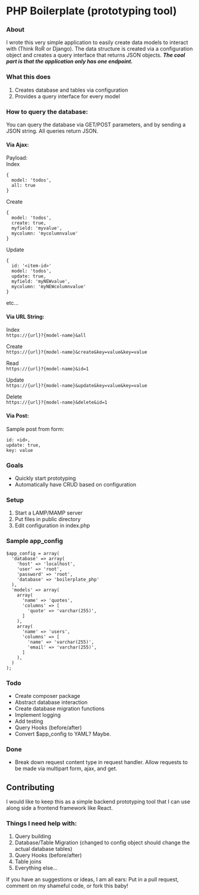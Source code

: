 # PHP Boilerplate (prototyping tool)

### About

I wrote this very simple application to easily create data models to interact with (Think RoR or Django). The data structure is created via a configuration object and creates a query interface that returns JSON objects. ***The cool part is that the application only has one endpoint.***

### What this does
1. Creates database and tables via configuration
2. Provides a query interface for every model

### How to query the database:
You can query the database via GET/POST parameters, and by sending a JSON string. All queries return JSON.


#### Via Ajax:
Payload:<br>
Index
```
{
  model: 'todos',
  all: true
}
```
Create
```
{
  model: 'todos',
  create: true,
  myfield: 'myvalue',
  mycolumn: 'mycolumnvalue'
}
```
Update
```
{
  id: '<item-id>'
  model: 'todos',
  update: true,
  myfield: 'myNEWvalue',
  mycolumn: 'myNEWcolumnvalue'
}
```

etc...

#### Via URL String:

Index<br>
`https://{url}?{model-name}&all`

Create<br> `https://{url}?{model-name}&create&key=value&key=value`

Read<br>
`https://{url}?{model-name}&id=1`

Update<br>
`https://{url}?{model-name}&update&key=value&key=value`

Delete<br>
`https://{url}?{model-name}&delete&id=1`

#### Via Post:
Sample post from form:
```
id: <id>,
update: true,
key: value
```

### Goals
 - Quickly start prototyping
 - Automatically have CRUD based on configuration

### Setup

1. Start a LAMP/MAMP server
2. Put files in public directory
3. Edit configuration in index.php

### Sample app_config
```
$app_config = array(
  'database' => array(
    'host' => 'localhost',
    'user' => 'root',
    'password' => 'root',
    'database' => 'boilerplate_php'
  ),
  'models' => array(
    array(
      'name' => 'quotes',
      'columns' => [
        'quote' => 'varchar(255)',
      ]
    ),
    array(
      'name' => 'users',
      'columns' => [
        'name' => 'varchar(255)',
        'email' => 'varchar(255)',
      ]
    ),
  )
);
```

### Todo
- Create composer package
- Abstract database interaction
- Create database migration functions
- Implement logging
- Add testing
- Query Hooks (before/after)
- Convert $app_config to YAML? Maybe.

### Done
- Break down request content type in request handler. Allow requests to be made via multipart form, ajax, and get.

## Contributing

I would like to keep this as a simple backend prototyping tool that I can use along side a frontend framework like React.

### Things I need help with:
1. Query building
2. Database/Table Migration (changed to config object should change the actual database tables)
3. Query Hooks (before/after)
4. Table joins
5. Everything else...

If you have an suggestions or ideas, I am all ears: Put in a pull request, comment on my shameful code, or fork this baby!
